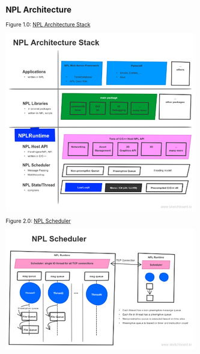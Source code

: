 ## NPL Architecture

Figure 1.0: [NPL Architecture Stack](https://sketchboard.me/NzZQDl1sCrGu#/)

![NPL Architecture Stack](https://github.com/LiXizhi/wiki/blob/master/images/nplarchitecturestack.png)

Figure 2.0: [NPL Scheduler](https://sketchboard.me/tzZQNDMvvxvQ#/)

![NPL scheduler](https://github.com/LiXizhi/wiki/blob/master/images/npl-scheduler.png)